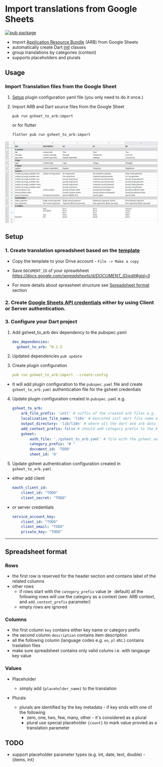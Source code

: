 # Import translations from Google Sheets 

[![pub package](https://img.shields.io/pub/v/gsheet_to_arb.svg)](https://pub.dartlang.org/packages/gsheet_to_arb)


- Import [Application Resource Bundle](https://github.com/googlei18n/app-resource-bundle/wiki/ApplicationResourceBundleSpecification) (ARB) from Google Sheets
- automatically create Dart [intl](https://pub.dev/packages/intl) classes
- group translations by categories (context) 
- supports placeholders and plurals

## Usage

### Import Translation files from the Google Sheet

1. [Setup](#setup) plugin configuration yaml file (you only need to do it once.)

2. Import ARB and Dart source files from the Google Sheet

    ```
    pub run gsheet_to_arb:import
    ```
    or for flutter

    ```
    flutter pub run gsheet_to_arb:import
    ```

 ![Spreasheet](gsheet.png) 


## Setup

### 1. Create translation spreadsheet based on the [template](https://docs.google.com/spreadsheets/d/1CwFRjtiCmCl8yvP55yBT70h-Yt00CcigD816hsGo7KU/edit?usp=sharing)


- Copy the template to your Drive account - `File -> Make a copy`

- Save `DOCUMENT_ID` of your spreadsheet *https://docs.google.com/spreadsheets/d/DOCUMENT_ID/edit#gid=0*

- For more details about spreasheet structure see [Spreadsheet format](#Spreadsheet-format) section

### 2. Create [Google Sheets API credentials](Authentication.md) either by using Client or Server authentication.

### 3. Configure your Dart project

1. Add gsheet_to_arb dev dependency to the pubspec.yaml
    ```yaml
    dev_dependencies:
      gsheet_to_arb: ^0.1.5
    ```

2. Updated dependencies
    ```pub update```

3. Create plugin configuration
    ```yaml
    pub run gsheet_to_arb:import --create-config
    ```
- It will add plugin configuration to the `pubspec.yaml` file and create `gsheet_to_arb.yaml` authentication file for the gsheet credentials

4. Update plugin configuration created in ```pubspec.yaml``` e.g.
    ```yaml
    gsheet_to_arb: 
        arb_file_prefix: 'intl' # suffix of the created arb files e.g. intl_en.arb
        localization_file_name: 'l10n' # Genrated intl dart file name e.g. L10n.dart
        output_directory: 'lib/l10n' # where all the dart and arb data are stored
        add_context_prefix: false # should add category prefix to the keys e.g. common_app_title
        gsheet: 
            auth_file: './gsheet_to_arb.yaml' # file with the gsheet authentication configuration
            category_prefix: "# " 
            document_id: 'TODO'
            sheet_id: '0'
    ```

5. Update gsheet authentication configuration created in ```gsheet_to_arb.yaml```
- either add client
    ```yaml
    oauth_client_id: 
        client_id: "TODO"
        client_secret: "TODO"
    ```
- or server credentials
    ```yaml
    service_account_key: 
        client_id: "TODO"
        client_email: "TODO"
        private_key: "TODO"
    ```
---   

## Spreadsheet format

### Rows

- the first row is reserved for the header section and contains label of the related columns
- other rows
    - if rows start with the `category_prefix` value (`# ` default) all the following rows will use the category as a context (see: ARB context, and `add_context_prefix` parameter)
    - empty rows are ignored

### Columns

- the first column `key` contains either key name or category prefix
- the second column `description` contains item description
- all the following column (language codes e.g. `en`, `pl` etc.) contains traslation files
- make sure spreadsheet contains only valid colums i.e. with langauge key value

### Values
- Placeholder 
    - simply add `{placeholder_name}` to the translation

- Plurals
    - plurals are identified by the key metadata - if key ends with one of the following
        - zero, one, two, few, many, other - it's considered as a plural
        - plural use special placeholder `{count}` to mark value provied as a translation parameter

## TODO
- support placeholder parameter types (e.g. int, date, text, double) - {items, int}

